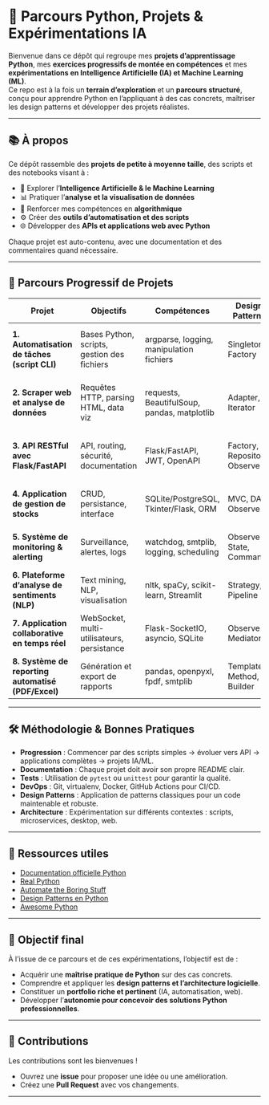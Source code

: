 # 🐍 Parcours Python, Projets & Expérimentations IA

Bienvenue dans ce dépôt qui regroupe mes **projets d’apprentissage Python**, mes **exercices progressifs de montée en compétences** et mes **expérimentations en Intelligence Artificielle (IA) et Machine Learning (ML)**.  
Ce repo est à la fois un **terrain d’exploration** et un **parcours structuré**, conçu pour apprendre Python en l’appliquant à des cas concrets, maîtriser les design patterns et développer des projets réalistes.

---

## 📚 À propos

Ce dépôt rassemble des **projets de petite à moyenne taille**, des scripts et des notebooks visant à :  

- 🧠 Explorer l’**Intelligence Artificielle & le Machine Learning**  
- 📊 Pratiquer l’**analyse et la visualisation de données**  
- 🧪 Renforcer mes compétences en **algorithmique**  
- ⚙️ Créer des **outils d’automatisation et des scripts**  
- 🌐 Développer des **APIs et applications web avec Python**  

Chaque projet est auto-contenu, avec une documentation et des commentaires quand nécessaire.

---

## 🧱 Parcours Progressif de Projets

| Projet | Objectifs | Compétences | Design Patterns | Architecture | Cas d’usage | Ressources |
|--------|-----------|-------------|-----------------|--------------|-------------|------------|
| **1. Automatisation de tâches (script CLI)** | Bases Python, scripts, gestion des fichiers | argparse, logging, manipulation fichiers | Singleton, Factory | Script, CLI | Renommage, tri, backup de fichiers | [Real Python CLI](https://realpython.com/python-command-line-arguments/), [Automate the Boring Stuff](https://automatetheboringstuff.com/) |
| **2. Scraper web et analyse de données** | Requêtes HTTP, parsing HTML, data viz | requests, BeautifulSoup, pandas, matplotlib | Adapter, Iterator | Console/Notebook | Extraction de données, reporting | [Web Scraping Tutorial](https://realpython.com/python-web-scraping-practical-introduction/), [Pandas Data Analysis](https://realpython.com/pandas-python-explore-dataset/) |
| **3. API RESTful avec Flask/FastAPI** | API, routing, sécurité, documentation | Flask/FastAPI, JWT, OpenAPI | Factory, Repository, Observer | Microservice | Fournir des données à un frontend/app mobile | [FastAPI Docs](https://fastapi.tiangolo.com/tutorial/), [Flask REST API](https://realpython.com/flask-connexion-rest-api/) |
| **4. Application de gestion de stocks** | CRUD, persistance, interface | SQLite/PostgreSQL, Tkinter/Flask, ORM | MVC, DAO, Observer | Desktop ou web | Gestion d’inventaire pour PME/artisan | [Tkinter Example](https://www.geeksforgeeks.org/python-tkinter-inventory-management-system/), [SQLAlchemy ORM](https://docs.sqlalchemy.org/en/20/tutorial/) |
| **5. Système de monitoring & alerting** | Surveillance, alertes, logs | watchdog, smtplib, logging, scheduling | Observer, State, Command | Service/Daemon | Monitoring fichiers, alertes mails/SMS | [Watchdog Tutorial](https://thepythoncode.com/article/monitoring-filesystem-changes-with-python), [Python Logging](https://realpython.com/python-logging/) |
| **6. Plateforme d’analyse de sentiments (NLP)** | Text mining, NLP, visualisation | nltk, spaCy, scikit-learn, Streamlit | Strategy, Pipeline | Notebook/Web app | Analyse d’avis clients, reporting | [NLP Tutorial](https://realpython.com/natural-language-processing-spacy-python/), [Streamlit App](https://docs.streamlit.io/library/get-started/create-an-app) |
| **7. Application collaborative en temps réel** | WebSocket, multi-utilisateurs, persistance | Flask-SocketIO, asyncio, SQLite | Observer, Mediator | Web | Chat/édition collaborative | [Flask-SocketIO Docs](https://flask-socketio.readthedocs.io/en/latest/), [Asyncio](https://realpython.com/async-io-python/) |
| **8. Système de reporting automatisé (PDF/Excel)** | Génération et export de rapports | pandas, openpyxl, fpdf, smtplib | Template Method, Builder | Script/Microservice | Génération et envoi de rapports automatisés | [PDF Reports](https://realpython.com/pdf-python/), [Excel Export](https://realpython.com/openpyxl-excel-spreadsheets-python/) |

---

## 🛠️ Méthodologie & Bonnes Pratiques

- **Progression** : Commencer par des scripts simples → évoluer vers API → applications complètes → projets IA/ML.  
- **Documentation** : Chaque projet doit avoir son propre README clair.  
- **Tests** : Utilisation de `pytest` ou `unittest` pour garantir la qualité.  
- **DevOps** : Git, virtualenv, Docker, GitHub Actions pour CI/CD.  
- **Design Patterns** : Application de patterns classiques pour un code maintenable et robuste.  
- **Architecture** : Expérimentation sur différents contextes : scripts, microservices, desktop, web.  

---

## 🔗 Ressources utiles

- [Documentation officielle Python](https://docs.python.org/3/)  
- [Real Python](https://realpython.com/)  
- [Automate the Boring Stuff](https://automatetheboringstuff.com/)  
- [Design Patterns en Python](https://refactoring.guru/design-patterns/python)  
- [Awesome Python](https://awesome-python.com/)  

---

## 🏁 Objectif final

À l’issue de ce parcours et de ces expérimentations, l’objectif est de :  
- Acquérir une **maîtrise pratique de Python** sur des cas concrets.  
- Comprendre et appliquer les **design patterns et l’architecture logicielle**.  
- Constituer un **portfolio riche et pertinent** (IA, automatisation, web).  
- Développer l’**autonomie pour concevoir des solutions Python professionnelles**.  

---

## 🤝 Contributions

Les contributions sont les bienvenues !  
- Ouvrez une **issue** pour proposer une idée ou une amélioration.  
- Créez une **Pull Request** avec vos changements.  

---